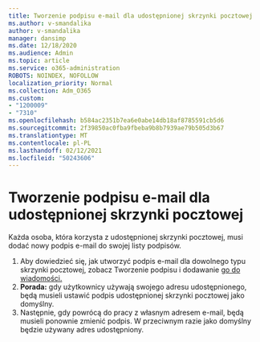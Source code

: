 ```yaml
---
title: Tworzenie podpisu e-mail dla udostępnionej skrzynki pocztowej
ms.author: v-smandalika
author: v-smandalika
manager: dansimp
ms.date: 12/18/2020
ms.audience: Admin
ms.topic: article
ms.service: o365-administration
ROBOTS: NOINDEX, NOFOLLOW
localization_priority: Normal
ms.collection: Adm_O365
ms.custom:
- "1200009"
- "7310"
ms.openlocfilehash: b584ac2351b7ea6e0abe14db18af8785591cb5d6
ms.sourcegitcommit: 2f39850ac0fba9fbeba9b8b7939ae79b505d3b67
ms.translationtype: MT
ms.contentlocale: pl-PL
ms.lasthandoff: 02/12/2021
ms.locfileid: "50243606"
---
```

# <a name="create-an-email-signature-for-a-shared-mailbox"></a>Tworzenie podpisu e-mail dla udostępnionej skrzynki pocztowej

Każda osoba, która korzysta z udostępnionej skrzynki pocztowej, musi dodać nowy podpis e-mail do swojej listy podpisów.

1. Aby dowiedzieć się, jak utworzyć podpis e-mail dla dowolnego typu skrzynki pocztowej, zobacz Tworzenie podpisu i dodawanie [go do wiadomości.](https://support.office.com/article/8ee5d4f4-68fd-464a-a1c1-0e1c80bb27f2)
2. **Porada:** gdy użytkownicy używają swojego adresu udostępnionego, będą musieli ustawić podpis udostępnionej skrzynki pocztowej jako domyślny.
3. Następnie, gdy powrócą do pracy z własnym adresem e-mail, będą musieli ponownie zmienić podpis. W przeciwnym razie jako domyślny będzie używany adres udostępniony.